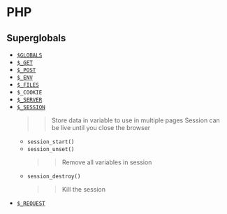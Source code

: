 # PHP
## Superglobals
- [`$GLOBALS`](sg-globals.php)
- [`$_GET`](sg-request.php)
- [`$_POST`](sg-request.php)
- [`$_ENV`](sg-env.php)
- [`$_FILES`](sg-request.php)
- `$_COOKIE`
- [`$_SERVER`](sg-server.php)
- [`$_SESSION`](sg-request.php)
    >> Store data in variable to use in multiple pages
    >> Session can be live until you close the browser
    - `session_start()`
    - `session_unset()`
        >> Remove all variables in session
    - `session_destroy()`
        >> Kill the session
- [`$_REQUEST`](sg-request.php)
